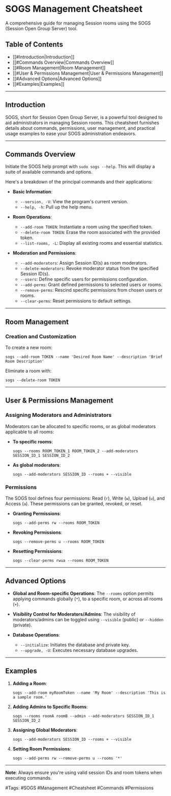  # SOGS Management Cheatsheet

 A comprehensive guide for managing Session rooms using the SOGS (Session Open Group Server) tool.

 ## Table of Contents

 - [[#Introduction|Introduction]]
 - [[#Commands Overview|Commands Overview]]
- [[#Room Management|Room Management]]
 - [[#User & Permissions Management|User & Permissions Management]]
 - [[#Advanced Options|Advanced Options]]
 - [[#Examples|Examples]]

 ---

 ## Introduction

 SOGS, short for Session Open Group Server, is a powerful tool designed to aid administrators in managing Session rooms. This cheatsheet furnishes details about commands, permissions, user management, and practical usage examples to ease your SOGS administration endeavors.

 ---

 ## Commands Overview

 Initiate the SOGS help prompt with `sudo sogs --help`. This will display a suite of available commands and options.

 Here's a breakdown of the principal commands and their applications:

 - **Basic Information**:
   - `--version, -V`: View the program's current version.
   - `--help, -h`: Pull up the help menu.

 - **Room Operations**:
   - `--add-room TOKEN`: Instantiate a room using the specified token.
   - `--delete-room TOKEN`: Erase the room associated with the provided token.
   - `--list-rooms, -L`: Display all existing rooms and essential statistics.
 
 - **Moderation and Permissions**:
   - `--add-moderators`: Assign Session ID(s) as room moderators.
   - `--delete-moderators`: Revoke moderator status from the specified Session ID(s).
   - `--users`: Define specific users for permissions configuration.
   - `--add-perms`: Grant defined permissions to selected users or rooms.
   - `--remove-perms`: Rescind specific permissions from chosen users or rooms.
   - `--clear-perms`: Reset permissions to default settings.

 ---

 ## Room Management

 ### Creation and Customization

 To create a new room:

 ```shell
 sogs --add-room TOKEN --name 'Desired Room Name' --description 'Brief Room Description'
 ```

 Eliminate a room with:

 ```shell
sogs --delete-room TOKEN
 ```

 ---

 ## User & Permissions Management

 ### Assigning Moderators and Administrators

 Moderators can be allocated to specific rooms, or as global moderators applicable to all rooms:

 - **To specific rooms**: 
   ```shell
   sogs --rooms ROOM_TOKEN_1 ROOM_TOKEN_2 --add-moderators SESSION_ID_1 SESSION_ID_2
   ```

 - **As global moderators**:
   ```shell
   sogs --add-moderators SESSION_ID --rooms + --visible
   ```

 ### Permissions

 The SOGS tool defines four permissions: Read (`r`), Write (`w`), Upload (`u`), and Access (`a`). These permissions can be granted, revoked, or reset.

 - **Granting Permissions**:
   ```shell
   sogs --add-perms rw --rooms ROOM_TOKEN
   ```

 - **Revoking Permissions**:
   ```shell
   sogs --remove-perms u --rooms ROOM_TOKEN
   ```

 - **Resetting Permissions**:
   ```shell
   sogs --clear-perms rwua --rooms ROOM_TOKEN
   ```

 ---

 ## Advanced Options

 - **Global and Room-specific Operations**: The `--rooms` option permits applying commands globally (`*`), to a specific room, or across all rooms (`+`).

 - **Visibility Control for Moderators/Admins**: The visibility of moderators/admins can be toggled using `--visible` (public) or `--hidden` (private).

 - **Database Operations**: 
   - `--initialize`: Initiates the database and private key. 
   - `--upgrade, -U`: Executes necessary database upgrades.

 ---

 ## Examples

 1. **Adding a Room**:
    ```shell
    sogs --add-room myRoomToken --name 'My Room' --description 'This is a sample room.'
    ```

 2. **Adding Admins to Specific Rooms**:
    ```shell
    sogs --rooms roomA roomB --admin --add-moderators SESSION_ID_1 SESSION_ID_2
    ```

 3. **Assigning Global Moderators**:
    ```shell
    sogs --add-moderators SESSION_ID --rooms + --visible
    ```

 4. **Setting Room Permissions**:
    ```shell
    sogs --add-perms rw --remove-perms u --rooms '*'
    ```

 ---

 **Note**: Always ensure you're using valid session IDs and room tokens when executing commands.

 #Tags: #SOGS #Management #Cheatsheet #Commands #Permissions
